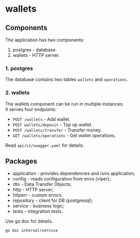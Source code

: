 # wallets

## Components
The application has two components:
1. postgres - database.
2. wallets - HTTP server.

### 1. postgres
The database contains two tables `wallets` and `operations`.  

### 2. wallets
The wallets component can be run in multiple instances.  
It serves four endpoints:
- `POST /wallets` - Add wallet.
- `POST wallets/deposit` - Top up wallet.
- `POST /wallets/transfer` - Transfer money.
- `GET /wallets/operations` - Get wallet operations.

Read `api/v1/swagger.yaml` for details.

## Packages
- application - provides dependencies and runs application;
- config - reads configuration from envs (viper);
- dto - Data Transfer Objects;
- http - HTTP server;
- httperr - custom errors;
- repository - client for DB (postgresql);
- service - business logic;
- tests - integration tests.

Use go doc for details.
```bash
go doc internal/service
```
